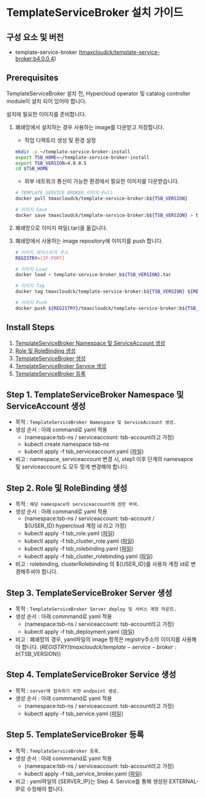 # TemplateServiceBroker 설치 가이드

## 구성 요소 및 버전

- template-service-broker ([tmaxcloudck/template-service-broker:b4.0.0.4](https://hub.docker.com/layers/tmaxcloudck/template-service-broker/b4.0.0.4/images/sha256-d0dbd995667f5ba35dd85d568fb7cc776d6b1ddd7cbca3a6849d8d74c67817f9?context=explore))

## Prerequisites

TemplateServiceBroker 설치 전, Hypercloud operator 및 catalog controller module이 설치 되어 있어야 합니다.

설치에 필요한 이미지를 준비합니다.

1. 폐쇄망에서 설치하는 경우 사용하는 image를 다운받고 저장합니다.

   - 작업 디렉토리 생성 및 환경 설정

   ```bash
   mkdir -p ~/template-service-broker-install
   export TSB_HOME=~/template-service-broker-install
   export TSB_VERSION=4.0.0.5
   cd $TSB_HOME
   ```

   - 외부 네트워크 통신이 가능한 환경에서 필요한 이미지를 다운받습니다.

   ```bash
   # TEMPLATE SERVICE BROKER 이미지 Pull
   docker pull tmaxcloudck/template-service-broker:b${TSB_VERSION}

   # 이미지 Save
   docker save tmaxcloudck/template-service-broker:b${TSB_VERSION} > template-service-broker_b${TSB_VERSION}.tar
   ```

2. 폐쇄망으로 이미지 파일(.tar)을 옮깁니다.

3. 폐쇄망에서 사용하는 image repository에 이미지를 push 합니다.

   ```bash
   # 이미지 레지스트리 주소
   REGISTRY=[IP:PORT]

   # 이미지 Load
   docker load < template-service-broker_b${TSB_VERSION}.tar

   # 이미지 Tag
   docker tag tmaxcloudck/template-service-broker:b${TSB_VERSION} ${REGISTRY}/tmaxcloudck/template-service-broker:b${TSB_VERSION}

   # 이미지 Push
   docker push ${REGISTRY}/tmaxcloudck/template-service-broker:b${TSB_VERSION}
   ```

## Install Steps

1. [TemplateServiceBroker Namespace 및 ServiceAccount 생성](#Step-1-TemplateServiceBroker-Namespace-및-ServiceAccount-생성)
2. [Role 및 RoleBinding 생성](#Step-2-Role-및-RoleBinding-생성)
3. [TemplateServiceBroker 생성](#Step-3-TemplateServiceBroker-Server-생성)
4. [TemplateServiceBroker Service 생성](#Step-4-TemplateServiceBroker-Service-생성)
5. [TemplateServiceBroker 등록](#Step-5-TemplateServiceBroker-등록)

## Step 1. TemplateServiceBroker Namespace 및 ServiceAccount 생성

- 목적 : `TemplateServiceBroker Namespace 및 ServiceAccount 생성.`
- 생성 순서 : 아래 command로 yaml 적용
  - (namespace:tsb-ns / serviceaccount: tsb-account라고 가정)
  - kubectl create namespace tsb-ns
  - kubectl apply -f tsb_serviceaccount.yaml ([파일](./yaml_install/tsb_serviceaccount.yaml))
- 비고 : namespace, serviceaccount 변경 시, step1 이후 단계의 namesapce 및 serviceaccount 도 모두 맞게 변경해야 합니다.

## Step 2. Role 및 RoleBinding 생성

- 목적 : `해당 namespace의 serviceaccount에 권한 부여.`
- 생성 순서 : 아래 command로 yaml 적용
  - (namespace:tsb-ns / serviceaccount: tsb-account / ${USER_ID}:hypercloud 계정 id 라고 가정)
  - kubectl apply -f tsb_role.yaml ([파일](./yaml_install/tsb_role.yaml))
  - kubectl apply -f tsb_cluster_role.yaml ([파일](./yaml_install/tsb_cluster_role.yaml))
  - kubectl apply -f tsb_rolebinding.yaml ([파일](./yaml_install/tsb_rolebinding.yaml))
  - kubectl apply -f tsb_cluster_rolebinding.yaml ([파일](./yaml_install/tsb_cluster_rolebinding.yaml))
- 비고 : rolebinding, clusterRolebinding 의 ${USER_ID}를 사용자 계정 id로 변경해주셔야 합니다.

## Step 3. TemplateServiceBroker Server 생성

- 목적 : `TemplateServiceBroker Server deploy 및 서비스 계정 마운트.`
- 생성 순서 : 아래 commmand로 yaml 적용
  - (namespace:tsb-ns / serviceaccount: tsb-account라고 가정)
  - kubectl apply -f tsb_deployment.yaml ([파일](./yaml_install/tsb_deployment.yaml))
- 비고 : 폐쇄망의 경우, yaml파일의 image 항목은 registry주소의 이미지를 사용해야 합니다. (${REGISTRY}/tmaxcloudck/template-service-broker:b${TSB_VERSION})

## Step 4. TemplateServiceBroker Service 생성

- 목적 : `server에 접속하기 위한 endpoint 생성.`
- 생성 순서 : 아래 commmand로 yaml 적용
  - (namespace:tsb-ns / serviceaccount: tsb-account라고 가정)
  - kubectl apply -f tsb_service.yaml ([파일](./yaml_install/tsb_service.yaml))

## Step 5. TemplateServiceBroker 등록

- 목적 : `TemplateServiceBroker 등록.`
- 생성 순서 : 아래 commmand로 yaml 적용
  - (namespace:tsb-ns / serviceaccount: tsb-account라고 가정)
  - kubectl apply -f tsb_service_broker.yaml ([파일](./yaml_install/tsb_service_broker.yaml))
- 비고 : yaml파일의 {SERVER_IP}는 Step 4. Service를 통해 생성된 EXTERNAL-IP로 수정해야 합니다.
